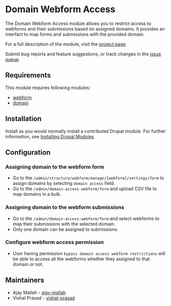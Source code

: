 # Domain Webform Access

The Domain Webform Access module allows you to restrict access to webforms and
their submissions based on assigned domains. It provides an interfact to map
forms and submissions with the provided domain.

For a full description of the module, visit the
[project page](https://www.drupal.org/project/domain_webform_access).

Submit bug reports and feature suggestions, or track changes in the
[issue queue](https://www.drupal.org/project/issues/domain_webform_access).


## Requirements

This module requires following modules:

- [webform](https://www.drupal.org/project/webform)
- [domain](https://www.drupal.org/project/domain)

## Installation

Install as you would normally install a contributed Drupal module. For further
information, see
[Installing Drupal Modules](https://www.drupal.org/docs/extending-drupal/installing-drupal-modules).


## Configuration

### Assigning domain to the webform form
- Go to the `/admin/structure/webform/manage/[webform]/settings/form` to assign
domains by selecting `domain access` field.
- Go to the `/admin/domain-access-webform/form` and upload CSV file to map
domains in a bulk.

### Assigning domain to the webform submissions
- Go to the `/admin/domain-access-webform/form` and select webforms to map their
submissions with the selected domain.
- Only one domain can be assigned to submissions.

### Configure webform access permission
- User having permission `bypass domain access webform restrictions` will be
able to access all the webforms whether they assigned to that domain or not. 


## Maintainers

- Ajay Mallah - [ajay-mallah](https://www.drupal.org/u/ajay-mallah)
- Vishal Prasad - [vishal-prasad](https://www.drupal.org/u/vishal-prasad)
